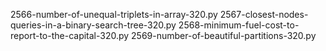 2566-number-of-unequal-triplets-in-array-320.py
2567-closest-nodes-queries-in-a-binary-search-tree-320.py
2568-minimum-fuel-cost-to-report-to-the-capital-320.py
2569-number-of-beautiful-partitions-320.py
